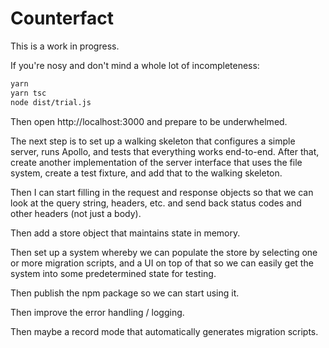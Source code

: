# Counterfact

This is a work in progress.

If you're nosy and don't mind a whole lot of incompleteness:

```sh
yarn
yarn tsc
node dist/trial.js
```

Then open http://localhost:3000 and prepare to be underwhelmed.

The next step is to set up a walking skeleton that configures a simple server, runs Apollo, and tests that everything works end-to-end. After that, create another implementation of the server interface that uses the file system, create a test fixture, and add that to the walking skeleton.

Then I can start filling in the request and response objects so that we can look at the query string, headers, etc. and send back status codes and other headers (not just a body).

Then add a store object that maintains state in memory.

Then set up a system whereby we can populate the store by selecting one or more migration scripts, and a UI on top of that so we can easily get the system into some predetermined state for testing.

Then publish the npm package so we can start using it.

Then improve the error handling / logging.

Then maybe a record mode that automatically generates migration scripts.
